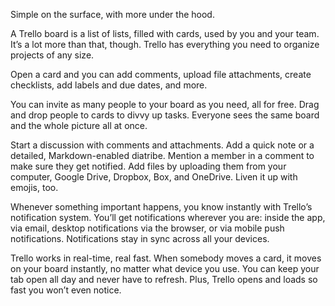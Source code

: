 Simple on the surface, with more under the hood.

A Trello board is a list of lists, filled with cards, used by you and your team. It’s a lot more than that, though. Trello has everything you need to organize projects of any size.

Open a card and you can add comments, upload file attachments, create checklists, add labels and due dates, and more.

You can invite as many people to your board as you need, all for free. Drag and drop people to cards to divvy up tasks. Everyone sees the same board and the whole picture all at once.

Start a discussion with comments and attachments. Add a quick note or a detailed, Markdown-enabled diatribe. Mention a member in a comment to make sure they get notified. Add files by uploading them from your computer, Google Drive, Dropbox, Box, and OneDrive. Liven it up with emojis, too.  


Whenever something important happens, you know instantly with Trello’s notification system. You’ll get notifications wherever you are: inside the app, via email, desktop notifications via the browser, or via mobile push notifications. Notifications stay in sync across all your devices.


Trello works in real-time, real fast. When somebody moves a card, it moves on your board instantly, no matter what device you use. You can keep your tab open all day and never have to refresh. Plus, Trello opens and loads so fast you won’t even notice.
